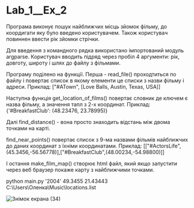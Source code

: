 # Lab_1__Ex_2

Програма виконує пошук найближчих місць зйомок фільму, до коордигати яку було введено користувачем. Також користувач повиннен ввести рік зйомки стрічки.

Для введення з командного рядка використано імпортований модуль argparse.
Користувач вводить підряд через пробіл 4 аргументи: рік, довготу, широту і шлях до файлу з фільмами.

Програму поділено на функції. Перша - read_file() проходтиться по файлу і повертає список в якому елементи це списки з назви фільму і адреси. Приклад: ["#ATown", [Love Balls, Austin, Texas, USA]]

Наступна функція get_location_of_films() повертає словник де ключем є назва фільму, а значення тапл з  2-х координат. Приклад: {'#BreakfastClub': (48.23476, 23.78995)}

Далі find_distance() - вона просто знаходить відстань між двома точками на карті.

find_near_points() повертає список з 9-ма назвами фільмів найближчих до даних координат з їхніми координатами. Приклад: [["#ActorsLife",(45.3456,-56.56778)],["#BreakfastClub",(48.00234,-54.98800)]]

І остання make_film_map() створює html файл, який якщо запустити через веб браузер покаже карту з найближчими точками.


python main.py '2004' 49.3455 21.43443 C:\Users\Оленка\Music\locations.list

![Знімок екрана (34)](https://user-images.githubusercontent.com/92575026/153587248-9d5ed61b-f106-4214-a14a-125f25e104a6.png)
